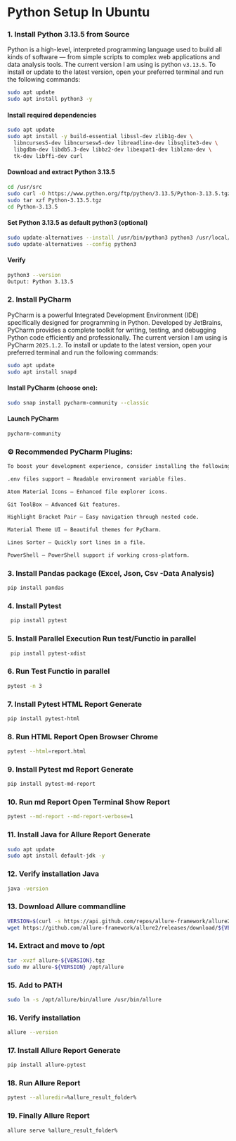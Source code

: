 # Python Setup In Ubuntu

### 1. Install Python 3.13.5 from Source

Python is a high-level, interpreted programming language used to build all kinds of software — from simple scripts to complex web applications and data analysis tools.
The current version I am using is python `v3.13.5`. To install or update to the latest version, open your preferred terminal and run the following commands:

```sh
sudo apt update
sudo apt install python3 -y

```
#### Install required dependencies
```sh
sudo apt update
sudo apt install -y build-essential libssl-dev zlib1g-dev \
  libncurses5-dev libncursesw5-dev libreadline-dev libsqlite3-dev \
  libgdbm-dev libdb5.3-dev libbz2-dev libexpat1-dev liblzma-dev \
  tk-dev libffi-dev curl

```
#### Download and extract Python 3.13.5
```sh
cd /usr/src
sudo curl -O https://www.python.org/ftp/python/3.13.5/Python-3.13.5.tgz
sudo tar xzf Python-3.13.5.tgz
cd Python-3.13.5

```
#### Set Python 3.13.5 as default python3 (optional)
```sh
sudo update-alternatives --install /usr/bin/python3 python3 /usr/local/bin/python3.13 1
sudo update-alternatives --config python3

```

#### Verify
```sh
python3 --version
Output: Python 3.13.5
```

### 2. Install PyCharm

PyCharm is a powerful Integrated Development Environment (IDE) specifically designed for programming in Python. Developed by JetBrains, PyCharm provides a complete toolkit for writing, testing, and debugging Python code efficiently and professionally.
The current version I am using is PyCharm `2025.1.2`. To install or update to the latest version, open your preferred terminal and run the following commands:

```sh
sudo apt update
sudo apt install snapd

```
####  Install PyCharm (choose one):

```sh
sudo snap install pycharm-community --classic

```

####  Launch PyCharm
```sh
pycharm-community
```

### ⚙ Recommended PyCharm Plugins:
```sh
To boost your development experience, consider installing the following plugins:

.env files support – Readable environment variable files.

Atom Material Icons – Enhanced file explorer icons.

Git ToolBox – Advanced Git features.

Highlight Bracket Pair – Easy navigation through nested code.

Material Theme UI – Beautiful themes for PyCharm.

Lines Sorter – Quickly sort lines in a file.

PowerShell – PowerShell support if working cross-platform.

```
### 3. Install Pandas package (Excel, Json, Csv -Data Analysis)
```sh
pip install pandas
```
### 4. Install Pytest
```sh
 pip install pytest
```
### 5. Install Parallel Execution Run test/Functio in parallel
```sh
 pip install pytest-xdist
```
### 6. Run Test Functio in parallel
```sh
pytest -n 3
```
### 7. Install Pytest HTML Report Generate
```sh
pip install pytest-html
```
### 8. Run HTML Report Open Browser Chrome
```sh
pytest --html=report.html
```
### 9. Install Pytest md Report Generate
```sh
pip install pytest-md-report
```
### 10. Run md Report Open Terminal Show Report
```sh
pytest --md-report --md-report-verbose=1
```
### 11. Install  Java for Allure Report Generate
```sh
sudo apt update
sudo apt install default-jdk -y
```
### 12.  Verify installation Java
```sh
java -version
```
### 13. Download Allure commandline
```sh
VERSION=$(curl -s https://api.github.com/repos/allure-framework/allure2/releases/latest | grep tag_name | cut -d '"' -f 4)
wget https://github.com/allure-framework/allure2/releases/download/${VERSION}/allure-${VERSION}.tgz
```
### 14. Extract and move to /opt
```sh
tar -xvzf allure-${VERSION}.tgz
sudo mv allure-${VERSION} /opt/allure
```
### 15. Add to PATH
```sh
sudo ln -s /opt/allure/bin/allure /usr/bin/allure
```
### 16. Verify installation
```sh
allure --version
```
### 17. Install Allure Report Generate
```sh
pip install allure-pytest
```
### 18. Run Allure Report 
```sh
pytest --alluredir=%allure_result_folder%
```
### 19. Finally Allure Report
```sh
allure serve %allure_result_folder%
```
